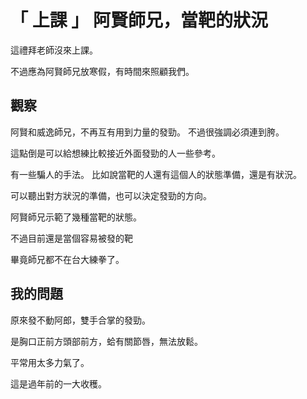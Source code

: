 # 「 上課 」 阿賢師兄，當靶的狀況

這禮拜老師沒來上課。

不過應為阿賢師兄放寒假，有時間來照顧我們。

## 觀察

阿賢和威逸師兄，不再互有用到力量的發勁。
不過很強調必須連到胯。

這點倒是可以給想練比較接近外面發勁的人一些參考。

有一些騙人的手法。
比如說當靶的人還有這個人的狀態準備，還是有狀況。

可以聽出對方狀況的準備，也可以決定發勁的方向。

阿賢師兄示範了幾種當靶的狀態。

不過目前還是當個容易被發的靶

畢竟師兄都不在台大練拳了。

## 我的問題

原來發不動阿郎，雙手合掌的發勁。

是胸口正前方頭部前方，蛤有關節唇，無法放鬆。

平常用太多力氣了。

這是過年前的一大收穫。